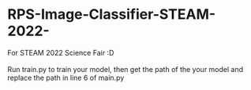 # RPS-Image-Classifier-STEAM-2022-
For STEAM 2022 Science Fair :D
<br><br>
Run train.py to train your model, then get the path of the your model and replace the path in line 6 of main.py
